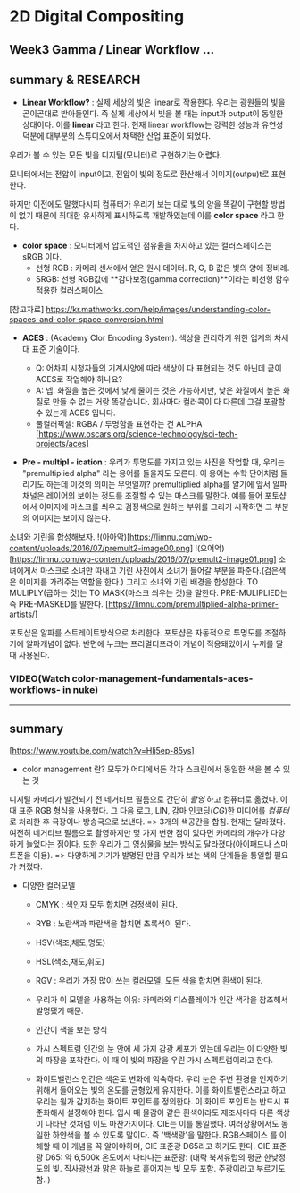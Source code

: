 
2D Digital Compositing
=============
Week3 Gamma / Linear Workflow ...
-------------
## summary & RESEARCH
* **Linear Workflow?** : 실제 세상의 빛은 linear로 작용한다. 우리는 광원들의 빛을 곧이곧대로 받아들인다. 즉 실제 세상에서 빛을 볼 때는 input과  output이 동일한 상태이다. 이를 **linear** 라고 한다. 현재 linear workflow는 강력한 성능과 유연성 덕분에 대부분의 스튜디오에서 채택한 산업 표준이 되었다. 

우리가 볼 수 있는 모든 빛을 디지털(모니터)로 구현하기는 어렵다. 

모니터에서는 전압이 input이고, 전압이 빛의 정도로 환산해서 이미지(outpu)t로 표현한다.

하지만 이전에도 말했다시피 컴퓨터가 우리가 보는 대로 빛의 양을 똑같이 구현할 방법이 없기 때문에 최대한 유사하게 표시하도록 개발하였는데 이를 **color space** 라고 한다. 

* **color space** : 모니터에서 압도적인 점유율을 차지하고 있는 컬러스페이스는 sRGB 이다. 
  * 선형 RGB : 카메라 센서에서 얻은 원시 데이터. R, G, B 값은 빛의 양에 정비례. 
  * SRGB: 선형 RGB값에 **감마보정(gamma correction)**이라는 비선형 함수 적용한 컬러스페이스.
 
[참고자료] https://kr.mathworks.com/help/images/understanding-color-spaces-and-color-space-conversion.html
 
 * **ACES** : (Academy Clor Encoding System). 색상을 관리하기 위한 업계의 차세대 표준 기술이다.
   * Q: 어차피 시청자들의 기계사양에 따라 색상이 다 표현되는 것도 아닌데 굳이 ACES로 작업해야 하나요?
    * A: 넵. 화질을 높은 것에서 낮게 줄이는 것은 가능하지만, 낮은 화질에서 높은 화질로 만들 수 없는 거랑 똑같습니다. 회사마다 컬러콕이 다 다른데 그걸 포괄할 수 있는게 ACES 입니다.
    * 풀컬러픽셀: RGBA /  투명함을 표현하는 건 ALPHA
[https://www.oscars.org/science-technology/sci-tech-projects/aces]


 * **Pre - multipl - ication** : 
 우리가 투명도를 가지고 있는 사진을 작업할 때, 우리는 "premultiplied alpha" 라는 용어를 들을지도 모른다. 이 용어는 수학 단어처럼 들리기도 하는데 이것의 의미는 무엇일까? 
 premultiplied alpha를 알기에 앞서 알파채널은 레이어의 보이는 정도를 조절할 수 있는 마스크를 말한다. 예를 들어 포토샵에서 이미지에 마스크를 씌우고 검정색으로 원하는 부위를 그리기 시작하면 그 부분의 이미지는 보이지 않는다. 
 
 소녀와 기린을 합성해보자.
 !(아아악)[https://limnu.com/wp-content/uploads/2016/07/premult2-image00.png]
 !(으어억)[https://limnu.com/wp-content/uploads/2016/07/premult2-image01.png]
 소녀에게서 마스크로 소녀만 따내고 기린 사진에서 소녀가 들어갈 부분을 파준다.(검은색은 이미지를 가려주는 역할을 한다.)
 그리고 소녀와 기린 배경을 합성한다. TO MULIPLY(곱하는 것)는 TO MASK(마스크 씌우는 것)을 말한다.
 PRE-MULIPLIED는 즉 PRE-MASKED를 말한다. 
  [https://limnu.com/premultiplied-alpha-primer-artists/]
 
포토샵은 알파를 스트레이트방식으로 처리한다. 포토샵은 자동적으로 투명도를 조절하기에 알파개념이 없다.
반면에 누크는 프리멀티프라이 개념이 적용돼있어서 누끼를 딸 때 사용된다.


 
 
 
 
 
 
### VIDEO(Watch color-management-fundamentals-aces-workflows- in nuke)
-------------
## summary
[https://www.youtube.com/watch?v=Hlj5ep-85ys]
* color management 란?
 모두가 어디에서든 각자 스크린에서 동일한 색을 볼 수 있는 것
 
 디지털 카메라가 발견되기 전 네거티브 필름으로 간단히 *촬영* 하고 컴퓨터로 옮겼다. 이때 표준 RGB 형식을 사용했다. 그 다음 로그, LIN, 감마 인코딩(*CG*)한 미디어를 *컴퓨터*로 처리한 후 극장이나 방송국으로 보낸다. => 3개의 색공간을 합침.
 현재는 달라졌다. 여전히 네거티브 필름으로 촬영하지만 몇 가지 변한 점이 있다면 카메라의 개수가 다양하게 늘었다는 점이다. 또한 우리가 그 영상물을 보는 방식도 달라졌다(아이패드나 스마트폰을 이용). => 다양하게 기기가 발명된 만큼 우리가 보는 색의 단계들을 통일할 필요가 커졌다. 

* 다양한 컬러모델
  * CMYK : 색인자 모두 합치면 검정색이 된다. 
  * RYB : 노란색과 파란색을 합치면 초록색이 된다. 
  * HSV(색조,채도,명도)
  * HSL(색조,채도,휘도)
  * RGV : 우리가 가장 많이 쓰는 컬러모델. 모든 색을 합치면 흰색이 된다.
   * 우리가 이 모델을 사용하는 이유: 카메라와 디스플레이가 인간 색각을 참조해서 발명됐기 때문.
  * 인간이 색을 보는 방식
   * 가시 스펙트럼
    인간의 눈 안에 세 가지 감광 세포가 있는데 우리는 이 다양한 빛의 파장을 포착한다. 이 때 이 빛의 파장을 우린 가시 스펙트럼이라고 한다. 
    
   * 화이트밸런스
    인간은 색온도 변화에 익숙하다. 우리 눈은 주변 환경을 인지하기 위해서 들어오는 빛의 온도를 균형있게 유지한다. 이를 화이트밸런스라고 하고 우리는 윌가 감지하는 화이트 포인트를 정의한다. 이 화이트 포인트는 반드시 표준화해서 설정해야 한다. 입시 때 물감이 같은 흰색이라도 제조사마다 다른 색상이 나타난 것처럼 이도 마찬가지이다. CIE는 이를 통일했다. 여러상황에서도 동일한 하얀색을 볼 수 있도록 말이다. 즉 '백색광'을 말한다. RGB스페이스 를 이해할 때 이 개념을 꼭 알아야하며, CIE 표준광 D65라고 하기도 한다. 
    CIE 표준광 D65: 약 6,500k 온도에서 나타나는 표준광: (대략 북서유럽의 평균 한낮정도의 빛. 직사광선과 맑은 하늘로 흩어지는 빛 모두 포함. 주광이라고 부르기도 함. )
